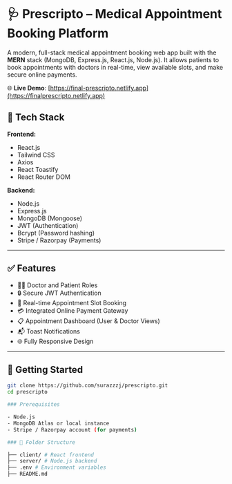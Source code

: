 # 🩺 Prescripto – Medical Appointment Booking Platform

A modern, full-stack medical appointment booking web app built with the **MERN** stack (MongoDB, Express.js, React.js, Node.js). It allows patients to book appointments with doctors in real-time, view available slots, and make secure online payments.

🌐 **Live Demo**: [https://final-prescripto.netlify.app](https://finalprescripto.netlify.app)

## 🔧 Tech Stack

**Frontend:**
- React.js
- Tailwind CSS 
- Axios
- React Toastify
- React Router DOM

**Backend:**
- Node.js
- Express.js
- MongoDB (Mongoose)
- JWT (Authentication)
- Bcrypt (Password hashing)
- Stripe / Razorpay (Payments)

---

## ✅ Features

- 🧑‍⚕️ Doctor and Patient Roles
- 🔒 Secure JWT Authentication
- 📅 Real-time Appointment Slot Booking
- 💳 Integrated Online Payment Gateway
- 📋 Appointment Dashboard (User & Doctor Views)
- 📬 Toast Notifications
- 🌐 Fully Responsive Design

---

## 🚀 Getting Started

```bash
git clone https://github.com/surazzzj/prescripto.git
cd prescripto

### Prerequisites

- Node.js
- MongoDB Atlas or local instance
- Stripe / Razorpay account (for payments)

### 📁 Folder Structure

├── client/ # React frontend
├── server/ # Node.js backend
├── .env # Environment variables
├── README.md
